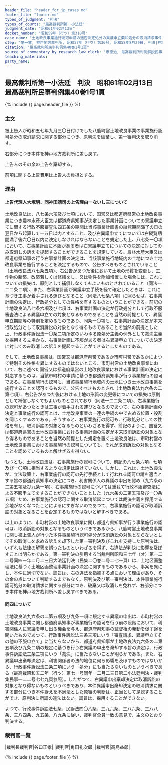 ```yaml
---
header_file: "header_for_jp_cases.md"
footer_file: "footer.md"
types_of_judgment: "判決"
types_of_courts: "最高裁判所第一小法廷"
judgment_date: "昭和61年02月13日"
docket_number: "昭和59年（行ツ）第318号"
case_name: "土地改良事業施行認可申請の適否決定処分の異議申立棄却処分の取消請求事件"
step: "第一審, 神戸地方裁判所, 昭和57年（行ウ）第36号, 昭和58年8月29日, 判決|控訴審, 大阪高等裁判所, 昭和58年（行コ）第41号, 昭和59年8月30日, 判決|差戻第一審, 神戸地方裁判所, 昭和61年（行ウ）第6号, 平成2年2月21日, 判決|差戻控訴審, 大阪高等裁判所, 平成2年（行コ）第21号, 平成2年6月28日, 判決|差戻上告審, 最高裁判所第二小法廷, 平成2年（行ツ）第153号, 平成4年1月24日, 判決"
citation: "最高裁判所民事判例集40巻1号1頁"
source_of_commentary_by_research_law_clerk: "泉徳治, 最高裁判所判例解説民事篇昭和61年度1頁"
teaching_materials:
party_name:
---
```


## 最高裁判所第一小法廷　判決　昭和61年02月13日　最高裁判所民事判例集40巻1号1頁

{% include {{ page.header_file }}  %}








### 主文



被上告人が昭和五七年九月三〇日付けでした八鹿町営土地改良事業の事業施行認可処分の取消請求に関する部分につき、原判決を破棄し、第一審判決を取り消す。

右部分につき本件を神戸地方裁判所に差し戻す。

上告人のその余の上告を棄却する。

前項に関する上告費用は上告人の負担とする。





### 理由



#### 上告代理人大塚明、同神田靖司の上告理由一ないし三について

土地改良法は、八七条六項及び七項において、国営又は都道府県営の土地改良事業につき農林水産大臣又は都道府県知事が決定した事業計画についての異議申立てに関する行政不服審査法四五条の期間は当該事業計画書の縦覧期間満了の日の翌日から起算して一五日以内とすること、及び右異議申立てについては右縦覧期間満了後六〇日以内に決定しなければならないことを規定した上、八七条一〇項において、右事業計画に不服がある者は右異議申立てについての決定に対してのみ取消しの訴えを提起することができることを規定している。農林水産大臣又は都道府県知事の行う右事業計画の決定は、当該事業施行地域内の土地につき土地改良事業を施行することを決定するもので、公告すべきものとされていること（土地改良法八七条五項）、右公告があつた後において土地の形質を変更し、工作物の新築、改築若しくは修繕をし、又は物件を附加増置した場合には、これについての損失は、原則として補償しなくてもよいものとされていること（同法一二二条二項）、また、右事業計画が異議申立手続を経て確定したときは、これに基づき工事が着手される運びとなること（同法八七条八項）に照らせば、右事業計画の決定は、行政処分としての性格を有するものということができる。前記の土地改良法八七条六項及び七項は、右事業計画の決定が行政処分として行政不服審査法による異議申立ての対象となるものであることを当然の前提として、異議申立期間等の特則を定めるものであり、同条一〇項も、右事業計画の決定が本来行政処分として取消訴訟の対象となり得るものであることを当然の前提とした上、行政事件訴訟法一〇条二項所定のいわゆる原処分主義の例外として裁決主義を採用する立場から、右事業計画に不服がある者は右異議申立てについての決定に対してのみ取消しの訴えを提起することができるとしたものである。

そして、土地改良事業は、国営又は都道府県営であるか市町村営であるかによつて特別その性格を異にするものではないところ、市町村営の土地改良事業において、右に述べた国営又は都道府県営の土地改良事業における事業計画の決定に対応するものは、当該市町村の申請に基づき都道府県知事が行う事業施行の認可である。右事業施行の認可も、当該事業施行地域内の土地につき土地改良事業を施行することを認可するもので、公告すべきものとされ（土地改良法九六条の二第七項）、右公告があつた後における土地の形質の変更等についての損失は原則として補償しなくてもよいものとされており（同法一二二条二項）、右事業施行の認可があつたときは工事が着手される運びとなるのであつて、右の事業計画の決定と事業施行の認可とは、土地改良事業の一連の手続の中で占める位置・役割を同じくするのである。そうすると、右事業施行の認可も、行政処分としての性格を有し、取消訴訟の対象となるものといわざるを得ず、前記のように、国営又は都道府県営の土地改良事業における事業計画の決定が本来取消訴訟の対象となり得るものであることを当然の前提とした規定を置く土地改良法は、市町村営の土地改良事業における事業施行の認可についても、それが取消訴訟の対象となることを認めているものと解せざるを得ない。

もつとも、土地改良法は、右事業施行の認可について、前記の八七条六項、七項及び一〇項に相当するような規定は設けていない。しかし、これは、土地改良法が、立法政策上、右事業施行の認可の先行手続として行われる認可申請を適当とする旨の都道府県知事の決定につき、利害関係人の異議の申出を認め（九六条の二第五項及び九条一項）、右事業施行の認可については重ねて行政不服審査法による不服申立てをすることができないこととした（九六条の二第五項及び一〇条五項）ため、右事業施行の認可に関する取消訴訟については裁決主義を採用する余地がなくなつたことによるにすぎないのであつて、右事業施行の認可が取消訴訟の対象となることを否定するものではないと解すべきである。

以上のように、市町村営の土地改良事業に関し都道府県知事が行う事業施行の認可は、取消訴訟の対象となるものというべきであるから、八鹿町営土地改良事業に関し被上告人が行つた本件事業施行認可処分が取消訴訟の対象とならないとしてその取消しを求める訴えを却下した第一審判決及びこれを支持した原判決は、いずれも法律の解釈を誤つたものといわざるを得ず、右違法が判決に影響を及ぼすことは明らかである。第一審判決の引用する当裁判所昭和三七年（オ）第一二二号同四一年二月二三日大法廷判決（民集二〇巻二号二七一頁）は、土地区画整理法に基づく土地区画整理事業計画の決定に関するものであるから、事案を異にし、本件に適切でない。論旨は、右の違法を指摘する点において理由があり、その余の点について判断するまでもなく、原判決及び第一審判決は、本件事業施行認可処分の取消請求に関する部分につき、破棄又は取消しを免れず、右部分につき本件を神戸地方裁判所へ差し戻すべきである。

#### 同四について

土地改良法九六条の二第五項及び九条一項に規定する異議の申出は、市町村営の土地改良事業に関し都道府県知事が事業施行の認可を行う前の段階において、利害関係人に異議を申し出る機会を与え、都道府県知事の監督権の発動を促す途を開いたものであつて、行政事件訴訟法三条三項にいう「審査請求、異議申立てその他の不服申立て」に当たらないから、都道府県知事が土地改良法九六条の二第五項及び九条二項の規定に基づき行う右異議の申出を棄却する旨の決定は、行政事件訴訟法三条三項にいう「裁決」に当たらないことが明らかである。また、右異議申出棄却決定は、利害関係者の法的地位に何ら影響を及ぼすものではないから、行政事件訴訟法三条二項にいう「処分」にも当たらないものというべきである（最高裁昭和五二年（行ツ）第七一号同年一二月二三日第二小法廷判決・裁判集民事一二二号七七九頁参照）。したがつて、右異議申出棄却決定は取消訴訟の対象となり得ないものというべきであり、本件異議申出棄却決定の取消請求に関する部分につき本件訴えを不適法とした原審の判断は、正当として是認することができ、原判決に所論の違法はない。論旨は、採用することができない。

よつて、行政事件訴訟法七条、民訴法四〇八条、三九六条、三八六条、三八八条、三八四条、九五条、八九条に従い、裁判官全員一致の意見で、主文のとおり判決する。

### 裁判官一覧

|裁判長裁判官|谷口正孝|
|裁判官|角田礼次郎|
|裁判官|高島益郎|






{% include {{ page.footer_file }}  %}
